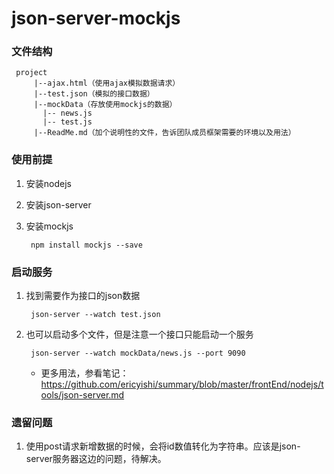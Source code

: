 # json-server-mockjs
### 文件结构
```
 project
     |--ajax.html（使用ajax模拟数据请求）
     |--test.json（模拟的接口数据）
     |--mockData（存放使用mockjs的数据）
       |-- news.js
       |-- test.js
     |--ReadMe.md（加个说明性的文件，告诉团队成员框架需要的环境以及用法）
```
### 使用前提
1. 安装nodejs
2. 安装json-server

3. 安装mockjs
   ```
    npm install mockjs --save
   ```
### 启动服务
1. 找到需要作为接口的json数据
   ```
    json-server --watch test.json
   ```
2. 也可以启动多个文件，但是注意一个接口只能启动一个服务
   ```
    json-server --watch mockData/news.js --port 9090
   ```
   * 更多用法，参看笔记：https://github.com/ericyishi/summary/blob/master/frontEnd/nodejs/tools/json-server.md
### 遗留问题
1. 使用post请求新增数据的时候，会将id数值转化为字符串。应该是json-server服务器这边的问题，待解决。
